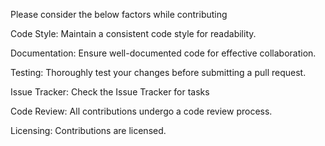 Please consider the below factors while contributing

Code Style:
Maintain a consistent code style for readability.

Documentation:
Ensure well-documented code for effective collaboration. 

Testing:
Thoroughly test your changes before submitting a pull request.

Issue Tracker:
Check the Issue Tracker for tasks

Code Review:
All contributions undergo a code review process.

Licensing:
Contributions are licensed. 
